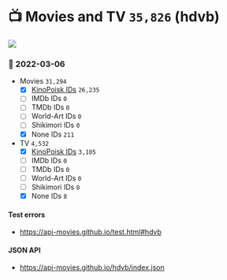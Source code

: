 # :tv: Movies and TV `35,826` (hdvb)

<a href="https://API-Movies.github.io"><img src="https://API-Movies.github.io/banner.png?cache"></a>

### :date: 2022-03-06
- Movies `31,294`
  - [x] <a href="https://API-Movies.github.io/hdvb/movie_kinopoisk_ids.json">KinoPoisk IDs</a> `26,235`
  - [ ] IMDb IDs `0`
  - [ ] TMDb IDs `0`
  - [ ] World-Art IDs `0`
  - [ ] Shikimori IDs `0`
  - [x] None IDs `211`
- TV `4,532`
  - [x] <a href="https://API-Movies.github.io/hdvb/tv_kinopoisk_ids.json">KinoPoisk IDs</a> `3,105`
  - [ ] IMDb IDs `0`
  - [ ] TMDb IDs `0`
  - [ ] World-Art IDs `0`
  - [ ] Shikimori IDs `0`
  - [x] None IDs `8`
#### Test errors
- <a href='https://api-movies.github.io/test.html#hdvb'>https://api-movies.github.io/test.html#hdvb</a>
#### JSON API
- <a href='https://api-movies.github.io/hdvb/index.json'>https://api-movies.github.io/hdvb/index.json</a>
